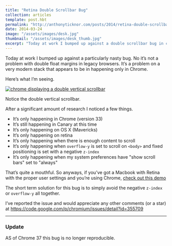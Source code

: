 ```yaml
---
title: "Retina Double Scrollbar Bug"
collection: articles
template: post.hbt
permalink: "http://anthonyticknor.com/posts/2014/retina-double-scrollbar-bug/"
date: 2014-03-24
image: "/assets/images/desk.jpg"
thumbnail: "/assets/images/desk_thumb.jpg"
excerpt: "Today at work I bumped up against a double scrollbar bug in chrome. Check out the bug in action and see a reduced test case."
---
```


Today at work I bumped up against a particularly nasty bug. No it’s not a problem with double float margins in legacy browsers. It’s a problem on a very modern stack that appears to be in happening only in Chrome.

Here’s what I’m seeing.

[![chrome displaying a double vertical scrollbar](/assets/images/double-scrollbar.png)](/assets/images/double-scrollbar.png)

Notice the double vertical scrollbar.

After a significant amount of research I noticed a few things.

- It’s only happening in Chrome (version 33)
- It’s still happening in Canary at this time
- It’s only happening on OS X (Mavericks)
- It’s only happening on retina
- It’s only happening when there is enough content to scroll
- It’s only happening when `overflow-y` is set to scroll on `<body>` and fixed positioning is set with a negative `z-index`
- It’s only happening when my system preferences have "show scroll bars" set to "always"

That’s quite a mouthful. So anyways, if you’ve got a Macbook with Retina with the proper user settings and you’re using Chrome, [check out this demo](http://anthonyticknor.com/demos/double-scrollbar/)

The short term solution for this bug is to simply avoid the negative `z-index` or `overflow-y` all together.

I’ve reported the issue and would appreciate any other comments (or a star) at https://code.google.com/p/chromium/issues/detail?id=355709

----

### Update

AS of Chrome 37 this bug is no longer reproducible.